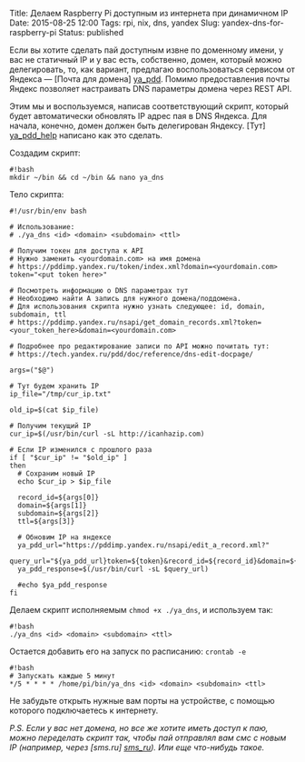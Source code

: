 Title: Делаем Raspberry Pi доступным из интернета при динамичном IP
Date: 2015-08-25 12:00
Tags: rpi, nix, dns, yandex
Slug: yandex-dns-for-raspberry-pi
Status: published

Если вы хотите сделать пай доступным извне по доменному имени, у вас не статичный IP и у вас есть, собственно, домен, который можно делегировать, то, как вариант, предлагаю воспользоваться сервисом от Яндекса — [Почта для домена] [ya_pdd]. Помимо предоставления почты Яндекс позволяет настраивать DNS параметры домена через REST API.

Этим мы и воспользуемся, написав соответствующий скрипт, который будет автоматически обновлять IP адрес пая в DNS Яндекса. Для начала, конечно, домен должен быть делегирован Яндексу. [Тут] [ya_pdd_help] написано как это сделать.

Создадим скрипт:

    #!bash
    mkdir ~/bin && cd ~/bin && nano ya_dns

Тело скрипта:
    
    #!/usr/bin/env bash

    # Использование:
    # ./ya_dns <id> <domain> <subdomain> <ttl>

    # Получим токен для доступа к API
    # Нужно заменить <yourdomain.com> на имя домена
    # https://pddimp.yandex.ru/token/index.xml?domain=<yourdomain.com>
    token="<put token here>"

    # Посмотреть информацию о DNS параметрах тут
    # Необходимо найти A запись для нужного домена/поддомена.
    # Для использования скрипта нужно узнать следующее: id, domain, subdomain, ttl
    # https://pddimp.yandex.ru/nsapi/get_domain_records.xml?token=<your_token_here>&domain=<yourdomain.com>

    # Подробнее про редактирование записи по API можно почитать тут:
    # https://tech.yandex.ru/pdd/doc/reference/dns-edit-docpage/

    args=("$@")

    # Тут будем хранить IP
    ip_file="/tmp/cur_ip.txt"

    old_ip=$(cat $ip_file)

    # Получим текущий IP
    cur_ip=$(/usr/bin/curl -sL http://icanhazip.com)

    # Если IP изменился с прошлого раза
    if [ "$cur_ip" != "$old_ip" ]
    then
      # Сохраним новый IP
      echo $cur_ip > $ip_file

      record_id=${args[0]}
      domain=${args[1]}
      subdomain=${args[2]}
      ttl=${args[3]}

      # Обновим IP на яндексе
      ya_pdd_url="https://pddimp.yandex.ru/nsapi/edit_a_record.xml?"
      query_url="${ya_pdd_url}token=${token}&record_id=${record_id}&domain=${domain}&subdomain=${subdomain}&ttl=${ttl}&content=${cur_ip}"
      ya_pdd_response=$(/usr/bin/curl -sL $query_url)

      #echo $ya_pdd_response
    fi

Делаем скрипт исполняемым `chmod +x ./ya_dns`, и используем так: 
    
    #!bash
    ./ya_dns <id> <domain> <subdomain> <ttl>

Остается добавить его на запуск по расписанию: `crontab -e`

    #!bash
    # Запускать каждые 5 минут
    */5 * * * * /home/pi/bin/ya_dns <id> <domain> <subdomain> <ttl>

Не забудьте открыть нужные вам порты на устройстве, с помощью которого подключаетесь к интернету.

_P.S. Если у вас нет домена, но все же хотите иметь доступ к паю, можно переделать скрипт так, чтобы пай отправлял вам смс с новым IP (например, через [sms.ru] [sms_ru]). Или еще что-нибудь такое._

[ya_pdd]: https://pdd.yandex.ru
[ya_pdd_help]: https://yandex.ru/support/pdd/hosting.xml
[sms_ru]: http://sms.ru/?panel=main&subpanel=programmer